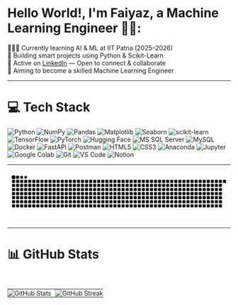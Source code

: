 # **Hello World!, I'm Faiyaz, a Machine Learning Engineer** 👋🏼:

👨🏼‍🎓 Currently learning AI & ML at IIT Patna (2025–2026) <br> 🧠 Building smart projects using Python & Scikit-Learn <br> 🤝 Active on [LinkedIn](https://www.linkedin.com/in/md-faiyaz-khan-ml) — Open to connect & collaborate <br> 🚀 Aiming to become a skilled Machine Learning Engineer

---

<h1 align="left">💻 Tech Stack</h1>

![Python](https://img.shields.io/badge/Python-3776AB?style=for-the-badge&logo=python&logoColor=white)
![NumPy](https://img.shields.io/badge/NumPy-013243?style=for-the-badge&logo=numpy&logoColor=white)
![Pandas](https://img.shields.io/badge/Pandas-150458?style=for-the-badge&logo=pandas&logoColor=white)
![Matplotlib](https://img.shields.io/badge/Matplotlib-11557C?style=for-the-badge&logo=plotly&logoColor=white)
![Seaborn](https://img.shields.io/badge/Seaborn-3776AB?style=for-the-badge&logo=python&logoColor=white)
![scikit-learn](https://img.shields.io/badge/scikit--learn-F7931E?style=for-the-badge&logo=scikit-learn&logoColor=white)
![TensorFlow](https://img.shields.io/badge/TensorFlow-FF6F00?style=for-the-badge&logo=tensorflow&logoColor=white)
![PyTorch](https://img.shields.io/badge/PyTorch-EE4C2C?style=for-the-badge&logo=pytorch&logoColor=white)
![Hugging Face](https://img.shields.io/badge/Hugging%20Face-FF6F00?style=for-the-badge&logo=huggingface&logoColor=white)
![MS SQL Server](https://img.shields.io/badge/MS--SQL--Server-CC2927?style=for-the-badge&logo=microsoft-sql-server&logoColor=white)
![MySQL](https://img.shields.io/badge/MySQL-4479A1?style=for-the-badge&logo=mysql&logoColor=white)
![Docker](https://img.shields.io/badge/Docker-2496ED?style=for-the-badge&logo=docker&logoColor=white)
![FastAPI](https://img.shields.io/badge/FastAPI-009688?style=for-the-badge&logo=fastapi&logoColor=white)
![Postman](https://img.shields.io/badge/Postman-FF6C37?style=for-the-badge&logo=postman&logoColor=white)
![HTML5](https://img.shields.io/badge/HTML5-E34F26?style=for-the-badge&logo=html5&logoColor=white)
![CSS3](https://img.shields.io/badge/CSS3-1572B6?style=for-the-badge&logo=css3&logoColor=white)
![Anaconda](https://img.shields.io/badge/Anaconda-44A833?style=for-the-badge&logo=anaconda&logoColor=white)
![Jupyter](https://img.shields.io/badge/Jupyter-F37626?style=for-the-badge&logo=jupyter&logoColor=white)
![Google Colab](https://img.shields.io/badge/Google%20Colab-F9AB00?style=for-the-badge&logo=googlecolab&logoColor=white)
![Git](https://img.shields.io/badge/Git-F05032?style=for-the-badge&logo=git&logoColor=white)
![VS Code](https://img.shields.io/badge/VSCode-007ACC?style=for-the-badge&logo=visual-studio-code&logoColor=white)
![Notion](https://img.shields.io/badge/Notion-000000?style=for-the-badge&logo=notion&logoColor=white)



---
<!-- Snake Source -->
<picture>
  <source media="(prefers-color-scheme: dark)" srcset="https://raw.githubusercontent.com/Faiyaz-coder/Faiyaz-coder/output/github-snake-dark.svg" />
  <source media="(prefers-color-scheme: light)" srcset="https://raw.githubusercontent.com/Faiyaz-coder/Faiyaz-coder/output/github-snake.svg" />
  <img alt="github-snake" src="https://raw.githubusercontent.com/Faiyaz-coder/Faiyaz-coder/output/github-snake.svg" />
</picture>

---

<h1 align="left">📊 GitHub Stats</h1>
<table align="center" width="100%" cellpadding="0" cellspacing="0" border="0" style="border-collapse: collapse; border: none;">
  <tr>
    <td align="left" width="50%" style="border: none; padding: 0; margin: 0;">
      <img src="https://github-readme-stats.vercel.app/api?username=faiyazml&show_icons=true&theme=dark&hide_title=true&count_private=true&bg_color=000000&hide_border=true" alt="GitHub Stats" width="100%" style="border: none; outline: none;" />
    </td>
    <td align="right" width="50%" style="border: none; padding: 0; margin: 0;">
      <img src="https://github-readme-streak-stats.herokuapp.com/?user=faiyazml&theme=dark&hide_border=true&background=000000" alt="GitHub Streak" width="100%" style="border: none; outline: none;" />
    </td>
  </tr>
</table>


